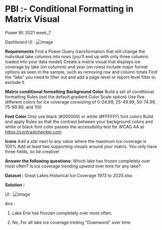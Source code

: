 # PBI :- Conditional Formatting in Matrix Visual
Power BI: 2021 week_7

Dashboard UI :
![image](https://github.com/user-attachments/assets/e46e0237-cb27-421b-886e-15b9f73b6c8e)

**Requirements**
Find a Power Query transformation that will change the individual lake columns into rows (you’ll end up with only three columns loaded into your data model)
Create a matrix visual that displays ice coverage by lake (on columns) and year (on rows)
Include major format options as seen in the sample, such as removing row and column totals
Find the “lake” you need to filter out and add a page-level or report-level filter to exclude it

**Matrix conditional formatting**
**Background Color**
Build a set of conditional formatting Rules (not the default gradient Color Scale option)
Use five different colors for ice coverage consisting of 0-24.99, 25-49.99, 50-74.99, 75-99.99, and 100

**Font Color**
Only use black (#000000) or white (#FFFFFF) font colors
Build and apply Rules so that the contrast between your background colors and white or black font color passes the accessibility test for WCAG AA at https://contrastchecker.com

**Icons**
Add a star next to any value where the maximum ice coverage is 100%
Add at least two supporting visuals around your matrix. You only have three fields, so be creative!

**Answer the following questions:**
Which lake has frozen completely over most often?
Is ice coverage trending *upward* over time for any lake?

**Dataset :**
Great Lakes Historical Ice Coverage 1973 to 2020.xlsx

**Solution :**

UI : ![image](https://github.com/user-attachments/assets/26f368ad-5fdc-4aef-8fc7-045aa69d77e0)

Ans :
1) Lake Erie has froxzen completely over most often.

2) No, For all lake ice coverage treding "Downword" over time 

